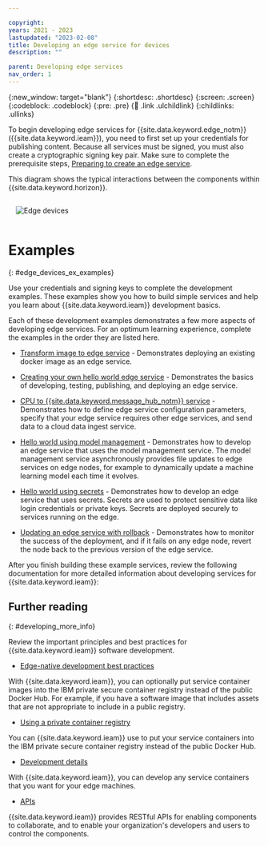 ```yaml
---

copyright:
years: 2021 - 2023
lastupdated: "2023-02-08"
title: Developing an edge service for devices
description: ""

parent: Developing edge services
nav_order: 1
---
```


{:new_window: target="blank"}
{:shortdesc: .shortdesc}
{:screen: .screen}
{:codeblock: .codeblock}
{:pre: .pre}
{:child: .link .ulchildlink}
{:childlinks: .ullinks}

To begin developing edge services for {{site.data.keyword.edge_notm}} ({{site.data.keyword.ieam}}), you need to first set up your credentials for publishing content. Because all services must be signed, you must also create a cryptographic signing key pair. Make sure to complete the prerequisite steps, [Preparing to create an edge service](service_containers.md).

This diagram shows the typical interactions between the components within {{site.data.keyword.horizon}}.

<img src="../../images/edge/03a_Developing_edge_service_for_device.svg" style="margin: 3%" alt="Edge devices">

# Examples
{: #edge_devices_ex_examples}

Use your credentials and signing keys to complete the development examples. These examples show you how to build simple services and help you learn about {{site.data.keyword.ieam}} development basics.

Each of these development examples demonstrates a few more aspects of developing edge services. For an optimum learning experience, complete the examples in the order they are listed here.

* [Transform image to edge service](transform_image.md) - Demonstrates deploying an existing docker image as an edge service.

* [Creating your own hello world edge service](developingstart_example.md) - Demonstrates the basics of developing, testing, publishing, and deploying an edge service.

* [CPU to {{site.data.keyword.message_hub_notm}} service](cpu_msg_example.md) - Demonstrates how to define edge service configuration parameters, specify that your edge service requires other edge services, and send data to a cloud data ingest service.

* [Hello world using model management](model_management_system.md) - Demonstrates how to develop an edge service that uses the model management service. The model management service asynchronously provides file updates to edge services on edge nodes, for example to dynamically update a machine learning model each time it evolves.

* [Hello world using secrets](developing_secrets.md) - Demonstrates how to develop an edge service that uses secrets. Secrets are used to protect sensitive data like login credentials or private keys. Secrets are deployed securely to services running on the edge.

* [Updating an edge service with rollback](../using_edge_services/service_rollbacks.md) - Demonstrates how to monitor the success of the deployment, and if it fails on any edge node, revert the node back to the previous version of the edge service.

After you finish building these example services, review the following documentation for more detailed information about developing services for {{site.data.keyword.ieam}}:

## Further reading
{: #developing_more_info}

Review the important principles and best practices for {{site.data.keyword.ieam}} software development.

* [Edge-native development best practices](best_practices.md)

With {{site.data.keyword.ieam}}, you can optionally put service container images into the IBM private secure container registry instead of the public Docker Hub. For example, if you have a software image that includes assets that are not appropriate to include in a public registry.

* [Using a private container registry](container_registry.md)

You can {{site.data.keyword.ieam}} use to put your service containers into the IBM private secure container registry instead of the public Docker Hub.

* [Development details](developing_details.md)

With {{site.data.keyword.ieam}}, you can develop any service containers that you want for your edge machines.

* [APIs](../api/index.md)

{{site.data.keyword.ieam}} provides RESTful APIs for enabling components to collaborate, and to enable your organization's developers and users to control the components.
